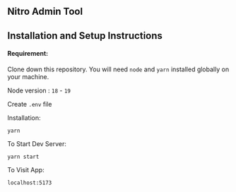 ## Nitro Admin Tool

## Installation and Setup Instructions

#### Requirement:

Clone down this repository. You will need `node` and `yarn` installed globally on your machine.

Node version : `18` - `19`

Create `.env` file

Installation:

`yarn`

To Start Dev Server:

`yarn start`

To Visit App:

`localhost:5173`
